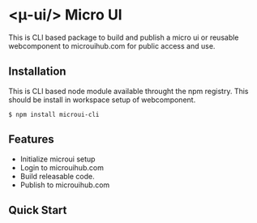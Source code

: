 # <μ-ui/> Micro UI

This is CLI based package to build and publish a micro ui or reusable webcomponent to microuihub.com for public access and use. 

## Installation
This is CLI based node module available throught the npm registry. This should be install in workspace setup of webcomponent.

``
$ npm install microui-cli
``
## Features
* Initialize microui setup
* Login to microuihub.com
* Build releasable code.
* Publish to microuihub.com

## Quick Start